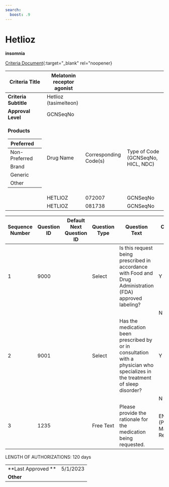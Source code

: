 ```yaml
---
search:
  boost: .9
---
```


# Hetlioz

**insomnia**

[Criteria Document](https://mygainwell-my.sharepoint.com/:w:/g/personal/kaelyn_dobbins_gainwelltechnologies_com/EUYRt9K2L35LvhQ49bGg0xIBeJkVGYpIUtpwuxmIXz2nnw?e=Mc6nhg){:target="_blank" rel="noopener}

<table>
<thead>
<tr class="header">
<th><strong>Criteria Title</strong></th>
<th>Melatonin receptor agonist</th>
<th></th>
<th></th>
</tr>
</thead>
<tbody>
<tr class="odd">
<td><strong>Criteria Subtitle</strong></td>
<td>Hetlioz (tasimelteon)</td>
<td></td>
<td></td>
</tr>
<tr class="even">
<td><strong>Approval Level</strong></td>
<td>GCNSeqNo</td>
<td></td>
<td></td>
</tr>
<tr class="odd">
<td><p><strong>Products</strong></p>
<table>
<thead>
<tr class="header">
<th>Preferred</th>
<th></th>
</tr>
</thead>
<tbody>
<tr class="odd">
<td>Non-Preferred</td>
<td></td>
</tr>
<tr class="even">
<td>Brand</td>
<td></td>
</tr>
<tr class="odd">
<td>Generic</td>
<td></td>
</tr>
<tr class="even">
<td>Other</td>
<td></td>
</tr>
</tbody>
</table></td>
<td>Drug Name</td>
<td>Corresponding Code(s)</td>
<td>Type of Code (GCNSeqNo, HICL, NDC)</td>
</tr>
<tr class="even">
<td></td>
<td>HETLIOZ</td>
<td>072007</td>
<td>GCNSeqNo</td>
</tr>
<tr class="odd">
<td></td>
<td>HETLIOZ</td>
<td>081738</td>
<td>GCNSeqNo</td>
</tr>
</tbody>
</table>

| **Sequence Number** | **Question ID** | **Default Next Question ID** | **Question Type** | **Question Text**                                                                                                             | **Choice Text**             | **Next Question ID**     |
| ------------------- | --------------- | ---------------------------- | ----------------- | ----------------------------------------------------------------------------------------------------------------------------- | --------------------------- | ------------------------ |
| 1                   | 9000            |                              | Select            | Is this request being prescribed in accordance with Food and Drug Administration (FDA) approved labeling?                     | Y                           | 9001                     |
|                     |                 |                              |                   |                                                                                                                               | N                           | 1235                     |
| 2                   | 9001            |                              | Select            | Has the medication been prescribed by or in consultation with a physician who specializes in the treatment of sleep disorder? | Y                           | END (Approve x 120 days) |
|                     |                 |                              |                   |                                                                                                                               | N                           | 1235                     |
| 3                   | 1235            |                              | Free Text         | Please provide the rationale for the medication being requested.                                                              | END (Pending Manual Review) |                          |

LENGTH OF AUTHORIZATIONS: 120 days

|||
| ------------------ | -------- |
| **Last Approved ** | 5/1/2023 |
| **Other**          |          |
